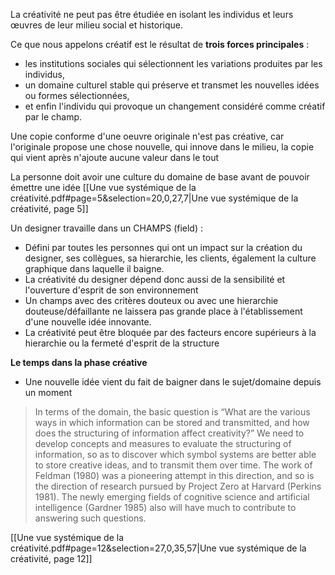 La créativité ne peut pas être étudiée en isolant les individus et leurs œuvres de leur milieu social et historique. 

Ce que nous appelons créatif est le résultat de **trois forces principales** : 
- les institutions sociales qui sélectionnent les variations produites par les individus, 
- un domaine culturel stable qui préserve et transmet les nouvelles idées ou formes sélectionnées, 
- et enfin l'individu qui provoque un changement considéré comme créatif par le champ.

Une copie conforme d'une oeuvre originale n'est pas créative, car l'originale propose une chose nouvelle, qui innove dans le milieu, la copie qui vient après n'ajoute aucune valeur dans le tout

La personne doit avoir une culture du domaine de base avant de pouvoir émettre une idée 
[[Une vue systémique de la créativité.pdf#page=5&selection=20,0,27,7|Une vue systémique de la créativité, page 5]]

Un designer travaille dans un CHAMPS (field) : 
- Défini par toutes les personnes qui ont un impact sur la création du designer, ses collègues, sa hierarchie, les clients, également la culture graphique dans laquelle il baigne. 
- La créativité du designer dépend donc aussi de la sensibilité et l'ouverture d'esprit de son environnement 
- Un champs avec des critères douteux ou avec une hierarchie douteuse/défaillante ne laissera pas grande place à l'établissement d'une nouvelle idée innovante.
- La créativité peut être bloquée par des facteurs encore supérieurs à la hierarchie ou la fermeté d'esprit de la structure


**Le temps dans la phase créative**
- Une nouvelle idée vient du fait de baigner dans le sujet/domaine depuis un moment 


> In terms of the domain, the basic question is “What are the various ways in which information can be stored and transmitted, and how does the structuring of information affect creativity?” We need to develop concepts and measures to evaluate the structuring of information, so as to discover which symbol systems are better able to store creative ideas, and to transmit them over time. The work of Feldman (1980) was a pioneering attempt in this direction, and so is the direction of research pursued by Project Zero at Harvard (Perkins 1981). The newly emerging fields of cognitive science and artificial intelligence (Gardner 1985) also will have much to contribute to answering such questions.

[[Une vue systémique de la créativité.pdf#page=12&selection=27,0,35,57|Une vue systémique de la créativité, page 12]]

